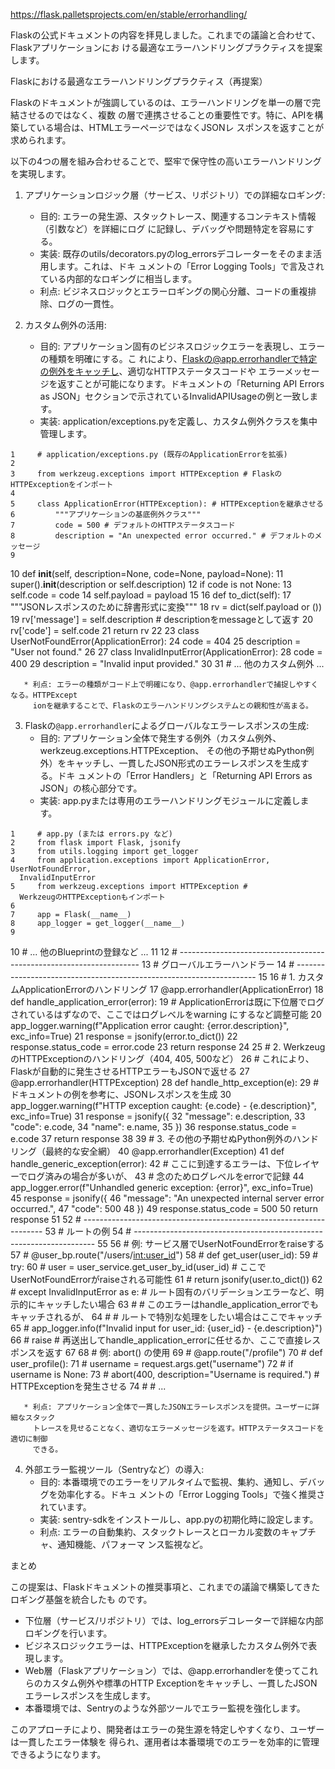 https://flask.palletsprojects.com/en/stable/errorhandling/

Flaskの公式ドキュメントの内容を拝見しました。これまでの議論と合わせて、Flaskアプリケーションにお
  ける最適なエラーハンドリングプラクティスを提案します。


  Flaskにおける最適なエラーハンドリングプラクティス（再提案）

  Flaskのドキュメントが強調しているのは、エラーハンドリングを単一の層で完結させるのではなく、複数
  の層で連携させることの重要性です。特に、APIを構築している場合は、HTMLエラーページではなくJSONレ
  スポンスを返すことが求められます。


  以下の4つの層を組み合わせることで、堅牢で保守性の高いエラーハンドリングを実現します。


   1. アプリケーションロジック層（サービス、リポジトリ）での詳細なロギング:
       * 目的: エラーの発生源、スタックトレース、関連するコンテキスト情報（引数など）を詳細にログ
         に記録し、デバッグや問題特定を容易にする。
       * 実装: 既存のutils/decorators.pyのlog_errorsデコレーターをそのまま活用します。これは、ドキ
         ュメントの「Error Logging Tools」で言及されている内部的なロギングに相当します。
       * 利点: ビジネスロジックとエラーロギングの関心分離、コードの重複排除、ログの一貫性。


   2. カスタム例外の活用:
       * 目的: アプリケーション固有のビジネスロジックエラーを表現し、エラーの種類を明確にする。こ
         れにより、Flaskの@app.errorhandlerで特定の例外をキャッチし、適切なHTTPステータスコードや
         エラーメッセージを返すことが可能になります。ドキュメントの「Returning API Errors as
         JSON」セクションで示されているInvalidAPIUsageの例と一致します。
       * 実装: application/exceptions.pyを定義し、カスタム例外クラスを集中管理します。



    1     # application/exceptions.py (既存のApplicationErrorを拡張)
    2 
    3     from werkzeug.exceptions import HTTPException # FlaskのHTTPExceptionをインポート
    4 
    5     class ApplicationError(HTTPException): # HTTPExceptionを継承させる
    6         """アプリケーションの基底例外クラス"""
    7         code = 500 # デフォルトのHTTPステータスコード
    8         description = "An unexpected error occurred." # デフォルトのメッセージ
    9 
   10         def __init__(self, description=None, code=None, payload=None):
   11             super().__init__(description or self.description)
   12             if code is not None:
   13                 self.code = code
   14             self.payload = payload
   15 
   16         def to_dict(self):
   17             """JSONレスポンスのために辞書形式に変換"""
   18             rv = dict(self.payload or ())
   19             rv['message'] = self.description # descriptionをmessageとして返す
   20             rv['code'] = self.code
   21             return rv
   22 
   23     class UserNotFoundError(ApplicationError):
   24         code = 404
   25         description = "User not found."
   26 
   27     class InvalidInputError(ApplicationError):
   28         code = 400
   29         description = "Invalid input provided."
   30 
   31     # ... 他のカスタム例外 ...

       * 利点: エラーの種類がコード上で明確になり、@app.errorhandlerで捕捉しやすくなる。HTTPExcept
         ionを継承することで、Flaskのエラーハンドリングシステムとの親和性が高まる。


   3. Flaskの`@app.errorhandler`によるグローバルなエラーレスポンスの生成:
       * 目的: アプリケーション全体で発生する例外（カスタム例外、werkzeug.exceptions.HTTPException、
         その他の予期せぬPython例外）をキャッチし、一貫したJSON形式のエラーレスポンスを生成する。ドキ
         ュメントの「Error Handlers」と「Returning API Errors as JSON」の核心部分です。
       * 実装: app.pyまたは専用のエラーハンドリングモジュールに定義します。



    1     # app.py (または errors.py など)
    2     from flask import Flask, jsonify
    3     from utils.logging import get_logger
    4     from application.exceptions import ApplicationError, UserNotFoundError,
      InvalidInputError
    5     from werkzeug.exceptions import HTTPException # 
      WerkzeugのHTTPExceptionもインポート
    6 
    7     app = Flask(__name__)
    8     app_logger = get_logger(__name__)
    9 
   10     # ... 他のBlueprintの登録など ...
   11 
   12     # --------------------------------------------------------------------
   13     # グローバルエラーハンドラー
   14     # --------------------------------------------------------------------
   15 
   16     # 1. カスタムApplicationErrorのハンドリング
   17     @app.errorhandler(ApplicationError)
   18     def handle_application_error(error):
   19         # 
      ApplicationErrorは既に下位層でログされているはずなので、ここではログレベルをwarning
      にするなど調整可能
   20         app_logger.warning(f"Application error caught: {error.description}",
      exc_info=True)
   21         response = jsonify(error.to_dict())
   22         response.status_code = error.code
   23         return response
   24 
   25     # 2. WerkzeugのHTTPExceptionのハンドリング（404, 405, 500など）
   26     # これにより、Flaskが自動的に発生させるHTTPエラーもJSONで返せる
   27     @app.errorhandler(HTTPException)
   28     def handle_http_exception(e):
   29         # ドキュメントの例を参考に、JSONレスポンスを生成
   30         app_logger.warning(f"HTTP exception caught: {e.code} - {e.description}",
      exc_info=True)
   31         response = jsonify({
   32             "message": e.description,
   33             "code": e.code,
   34             "name": e.name,
   35         })
   36         response.status_code = e.code
   37         return response
   38 
   39     # 3. その他の予期せぬPython例外のハンドリング（最終的な安全網）
   40     @app.errorhandler(Exception)
   41     def handle_generic_exception(error):
   42         # ここに到達するエラーは、下位レイヤーでログ済みの場合が多いが、
   43         # 念のためログレベルをerrorで記録
   44         app_logger.error(f"Unhandled generic exception: {error}", exc_info=True)
   45         response = jsonify({
   46             "message": "An unexpected internal server error occurred.",
   47             "code": 500
   48         })
   49         response.status_code = 500
   50         return response
   51 
   52     # --------------------------------------------------------------------
   53     # ルートの例
   54     # --------------------------------------------------------------------
   55 
   56     # 例: サービス層でUserNotFoundErrorをraiseする
   57     # @user_bp.route("/users/<int:user_id>")
   58     # def get_user(user_id):
   59     #     try:
   60     #         user = user_service.get_user_by_id(user_id) # 
      ここでUserNotFoundErrorがraiseされる可能性
   61     #         return jsonify(user.to_dict())
   62     #     except InvalidInputError as e: # 
      ルート固有のバリデーションエラーなど、明示的にキャッチしたい場合
   63     #         # このエラーはhandle_application_errorでもキャッチされるが、
   64     #         # ルートで特別な処理をしたい場合はここでキャッチ
   65     #         app_logger.info(f"Invalid input for user_id: {user_id} - 
      {e.description}")
   66     #         raise # 
      再送出してhandle_application_errorに任せるか、ここで直接レスポンスを返す
   67 
   68     # 例: abort() の使用
   69     # @app.route("/profile")
   70     # def user_profile():
   71     #     username = request.args.get("username")
   72     #     if username is None:
   73     #         abort(400, description="Username is required.") # 
      HTTPExceptionを発生させる
   74     #     # ...

       * 利点: アプリケーション全体で一貫したJSONエラーレスポンスを提供。ユーザーに詳細なスタック
         トレースを見せることなく、適切なエラーメッセージを返す。HTTPステータスコードを適切に制御
         できる。



   4. 外部エラー監視ツール（Sentryなど）の導入:
       * 目的: 本番環境でのエラーをリアルタイムで監視、集約、通知し、デバッグを効率化する。ドキュ
         メントの「Error Logging Tools」で強く推奨されています。
       * 実装: sentry-sdkをインストールし、app.pyの初期化時に設定します。
       * 利点: エラーの自動集約、スタックトレースとローカル変数のキャプチャ、通知機能、パフォーマ
         ンス監視など。

  まとめ

  この提案は、Flaskドキュメントの推奨事項と、これまでの議論で構築してきたロギング基盤を統合したも
  のです。


   * 下位層（サービス/リポジトリ）では、log_errorsデコレーターで詳細な内部ロギングを行います。
   * ビジネスロジックエラーは、HTTPExceptionを継承したカスタム例外で表現します。
   * Web層（Flaskアプリケーション）では、@app.errorhandlerを使ってこれらのカスタム例外や標準のHTTP
     Exceptionをキャッチし、一貫したJSONエラーレスポンスを生成します。
   * 本番環境では、Sentryのような外部ツールでエラー監視を強化します。


  このアプローチにより、開発者はエラーの発生源を特定しやすくなり、ユーザーは一貫したエラー体験を
  得られ、運用者は本番環境でのエラーを効率的に管理できるようになります。